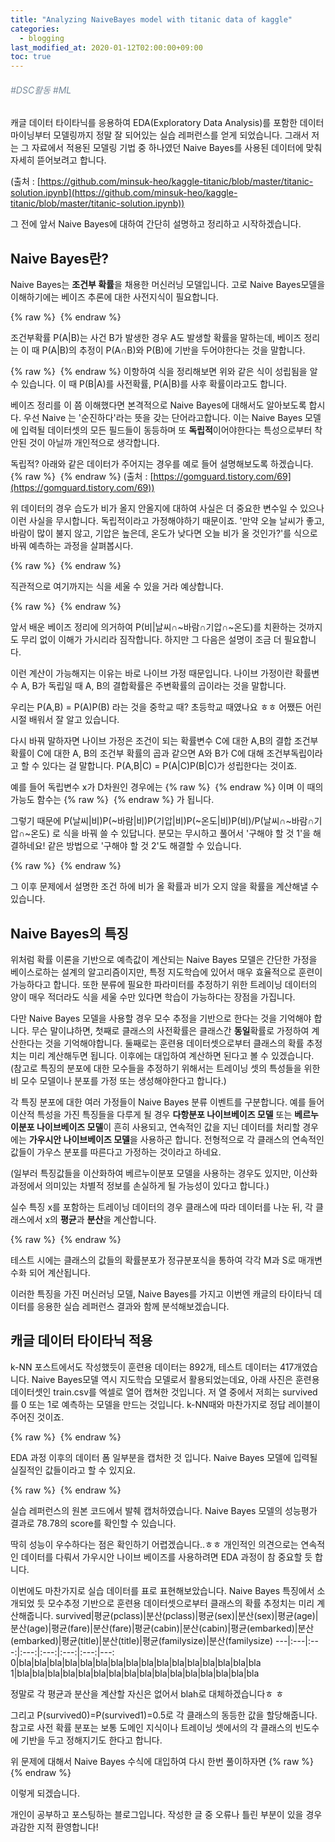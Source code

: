 ```yaml
---
title: "Analyzing NaiveBayes model with titanic data of kaggle"
categories: 
  - blogging
last_modified_at: 2020-01-12T02:00:00+09:00
toc: true
---
```


###### <span style="color:lightslategray"> #DSC활동 #ML</span>

캐글 데이터 타이타닉를 응용하여 EDA(Exploratory Data Analysis)를 포함한 데이터 마이닝부터 모델링까지 정말 잘 되어있는 실습 레퍼런스를 얻게 되었습니다.
그래서 저는 그 자료에서 적용된 모델링 기법 중 하나였던 Naive Bayes를 사용된 데이터에 맞춰 자세히 뜯어보려고 합니다.

(출처 : [https://github.com/minsuk-heo/kaggle-titanic/blob/master/titanic-solution.ipynb](https://github.com/minsuk-heo/kaggle-titanic/blob/master/titanic-solution.ipynb))


그 전에 앞서 Naive Bayes에 대하여 간단히 설명하고 정리하고 시작하겠습니다.


Naive Bayes란?
----------------------------

Naive Bayes는 **조건부 확률**을 채용한 머신러닝 모델입니다. 고로 Naive Bayes모델을 이해하기에는 베이즈 추론에 대한 사전지식이 필요합니다.

{% raw %} <img src="https://ohjinjin.github.io/assets/images/20200112NaiveBayes/bayes_expr.JPG" alt=""> {% endraw %}

조건부확률 P(A|B)는 사건 B가 발생한 경우 A도 발생할 확률을 말하는데, 베이즈 정리는 이 때 P(A|B)의 추정이 P(A∩B)와 P(B)에 기반을 두어야한다는 것을 말합니다.

{% raw %} <img src="https://ohjinjin.github.io/assets/images/20200112NaiveBayes/bayes_expr2.JPG" alt=""> {% endraw %}
이항하여 식을 정리해보면 위와 같은 식이 성립됨을 알 수 있습니다. 이 때 P(B|A)를 사전확률, P(A|B)를 사후 확률이라고도 합니다.

베이즈 정리를 이 쯤 이해했다면 본격적으로 Naive Bayes에 대해서도 알아보도록 합시다.
우선 Naive 는 '순진하다'라는 뜻을 갖는 단어라고합니다. 이는 Naive Bayes 모델에 입력될 데이터셋의 모든 필드들이 동등하며 또 **독립적**이어야한다는 특성으로부터 착안된 것이 아닐까 개인적으로 생각합니다.

독립적? 아래와 같은 데이터가 주어지는 경우를 예로 들어 설명해보도록 하겠습니다.
{% raw %} <img src="https://ohjinjin.github.io/assets/images/20200112NaiveBayes/NB_ex1.JPG" alt=""> {% endraw %}
(출처 : [https://gomguard.tistory.com/69](https://gomguard.tistory.com/69))

위 데이터의 경우 습도가 비가 올지 안올지에 대하여 사실은 더 중요한 변수일 수 있으나 이런 사실을 무시합니다. 독립적이라고 가정해야하기 때문이죠.
'만약 오늘 날씨가 좋고, 바람이 많이 불지 않고, 기압은 높은데, 온도가 낮다면 오늘 비가 올 것인가?'를 식으로 바꿔 예측하는 과정을 살펴봅시다.

{% raw %} <img src="https://ohjinjin.github.io/assets/images/20200112NaiveBayes/NB_ex2.JPG" alt=""> {% endraw %}

직관적으로 여기까지는 식을 세울 수 있을 거라 예상합니다.

{% raw %} <img src="https://ohjinjin.github.io/assets/images/20200112NaiveBayes/NB_ex3.JPG" alt=""> {% endraw %}

앞서 배운 베이즈 정리에 의거하여 P(비|날씨∩~바람∩기압∩~온도)를 치환하는 것까지도 무리 없이 이해가 가시리라 짐작합니다.
하지만 그 다음은 설명이 조금 더 필요합니다.

이런 계산이 가능해지는 이유는 바로 나이브 가정 때문입니다.
나이브 가정이란 확률변수 A, B가 독립일 때 A, B의 결합확률은 주변확률의 곱이라는 것을 말합니다.

우리는 P(A,B) = P(A)P(B) 라는 것을 중학교 때? 초등학교 때였나요 ㅎㅎ 어쨌든 어린 시절 배워서 잘 알고 있습니다.

다시 바꿔 말하자면 나이브 가정은 조건이 되는 확률변수 C에 대한 A,B의 결합 조건부 확률이 C에 대한 A, B의 조건부 확률의 곱과 같으면 A와 B가 C에 대해 조건부독립이라고 할 수 있다는 걸 말합니다.
P(A,B|C) = P(A|C)P(B|C)가 성립한다는 것이죠.

예를 들어 독립변수 x가 D차원인 경우에는
{% raw %} <img src="https://ohjinjin.github.io/assets/images/20200112NaiveBayes/bayes_expr3.JPG" alt=""> {% endraw %}
이며 이 때의 가능도 함수는
{% raw %} <img src="https://ohjinjin.github.io/assets/images/20200112NaiveBayes/bayes_expr4.JPG" alt=""> {% endraw %}
가 됩니다.

그렇기 때문에 P(날씨|비)P(~바람|비)P(기압|비)P(~온도|비)P(비)/P(날씨∩~바람∩기압∩~온도) 로 식을 바꿔 쓸 수 있답니다.
분모는 무시하고 풀어서 '구해야 할 것 1'을 해결하네요!
같은 방법으로 '구해야 할 것 2'도 해결할 수 있습니다.

{% raw %} <img src="https://ohjinjin.github.io/assets/images/20200112NaiveBayes/NB_ex4.JPG" alt=""> {% endraw %}

그 이후 문제에서 설명한 조건 하에 비가 올 확률과 비가 오지 않을 확률을 계산해낼 수 있습니다.



Naive Bayes의 특징
-----------

위처럼 확률 이론을 기반으로 예측값이 계산되는 Naive Bayes 모델은 간단한 가정을 베이스로하는 설계의 알고리즘이지만, 특정 지도학습에 있어서 매우 효율적으로 훈련이 가능하다고 합니다.
또한 분류에 필요한 파라미터를 추정하기 위한 트레이닝 데이터의 양이 매우 적더라도 식을 세울 수만 있다면 학습이 가능하다는 장점을 가집니다.

다만 Naive Bayes 모델을 사용할 경우 모수 추정을 기반으로 한다는 것을 기억해야 합니다.
무슨 말이냐하면,
첫째로 클래스의 사전확률은 클래스간 **동일**확률로 가정하여 계산한다는 것을 기억해야합니다.
둘째로는 훈련용 데이터셋으로부터 클래스의 확률 추정치는 미리 계산해두면 됩니다. 이후에는 대입하여 계산하면 된다고 볼 수 있겠습니다.
(참고로 특징의 분포에 대한 모수들을 추정하기 위해서는 트레이닝 셋의 특성들을 위한 비 모수 모델이나 분포를 가정 또는 생성해야한다고 합니다.)

각 특징 분포에 대한 여러 가정들이 Naive Bayes 분류 이벤트를 구분합니다.
예를 들어 이산적 특성을 가진 특징들을 다루게 될 경우 **다항분포 나이브베이즈 모델** 또는 **베르누이분포 나이브베이즈 모델**이 흔히 사용되고, 연속적인 값을 지닌 데이터를 처리할 경우에는 **가우시안 나이브베이즈 모델**을 사용하곤 합니다.
전형적으로 각 클래스의 연속적인 값들이 가우스 분포를 따른다고 가정하는 것이라고 하네요.

(일부러 특징값들을 이산화하여 베르누이분포 모델을 사용하는 경우도 있지만, 이산화 과정에서 의미있는 차별적 정보를 손실하게 될 가능성이 있다고 합니다.)

실수 특징 x를 포함하는 트레이닝 데이터의 경우 클래스에 따라 데이터를 나눈 뒤, 각 클래스에서 x의 **평균**과 **분산**을 계산합니다.

{% raw %} <img src="https://ohjinjin.github.io/assets/images/20200112NaiveBayes/bayes_expr5.JPG" alt=""> {% endraw %}

테스트 시에는 클래스의 값들의 확률분포가 정규분포식을 통하여 각각 M과 S로 매개변수화 되어 계산됩니다.


이러한 특징을 가진 머신러닝 모델, Naive Bayes를 가지고 이번엔 캐글의 타이타닉 데이터를 응용한 실습 레퍼런스 결과와 함께 분석해보겠습니다.



캐글 데이터 타이타닉 적용
------------------------

k-NN 포스트에서도 작성했듯이 훈련용 데이터는 892개, 테스트 데이터는 417개였습니다.
Naive Bayes모델 역시 지도학습 모델로서 활용되었는데요,
아래 사진은 훈련용 데이터셋인 train.csv를 엑셀로 열어 캡쳐한 것입니다. 저 열 중에서 저희는 survived를 0 또는 1로 예측하는 모델을 만드는 것입니다.
k-NN때와 마찬가지로 정답 레이블이 주어진 것이죠.

{% raw %} <img src="https://ohjinjin.github.io/assets/images/20200112NaiveBayes/finalDataCapture.JPG" alt=""> {% endraw %}

EDA 과정 이후의 데이터 폼 일부분을 캡처한 것 입니다.
Naive Bayes 모델에 입력될 실질적인 값들이라고 할 수 있지요.

{% raw %} <img src="https://ohjinjin.github.io/assets/images/20200112NaiveBayes/sourceCodeCapture.JPG" alt=""> {% endraw %}

실습 레퍼런스의 원본 코드에서 발췌 캡처하였습니다.
Naive Bayes 모델의 성능평가 결과로 78.78의 score를 확인할 수 있습니다.

딱히 성능이 우수하다는 점은 확인하기 어렵겠습니다..ㅎㅎ
개인적인 의견으로는 연속적인 데이터를 다뤄서 가우시안 나이브 베이즈를 사용하려면 EDA 과정이 참 중요할 듯 합니다.

이번에도 마찬가지로 실습 데이터를 표로 표현해보았습니다.
Naive Bayes 특징에서 소개되었 듯 모수추정 기반으로 훈련용 데이터셋으로부터 클래스의 확률 추정치는 미리 계산해줍니다.
survived|평균(pclass)|분산(pclass)|평균(sex)|분산(sex)|평균(age)|분산(age)|평균(fare)|분산(fare)|평균(cabin)|분산(cabin)|평균(embarked)|분산(embarked)|평균(title)|분산(title)|평균(familysize)|분산(familysize)
---|:---|:---:|:---:|:---:|:---:|:---:|---:
0|bla|bla|bla|bla|bla|bla|bla|bla|bla|bla|bla|bla|bla|bla|bla|bla
1|bla|bla|bla|bla|bla|bla|bla|bla|bla|bla|bla|bla|bla|bla|bla|bla

정말로 각 평균과 분산을 계산할 자신은 없어서 blah로 대체하겠습니다ㅎ ㅎ

그리고 P(survived0)=P(survived1)=0.5로 각 클래스의 동등한 값을 할당해줍니다.
참고로 사전 확률 분포는 보통 도메인 지식이나 트레이닝 셋에서의 각 클래스의 빈도수에 기반을 두고 정해지기도 한다고 합니다.

위 문제에 대해서 Naive Bayes 수식에 대입하여 다시 한번 풀이하자면
{% raw %} <img src="https://ohjinjin.github.io/assets/images/20200112NaiveBayes/bayes_expr6.JPG" alt=""> {% endraw %}

이렇게 되겠습니다.



개인이 공부하고 포스팅하는 블로그입니다. 작성한 글 중 오류나 틀린 부분이 있을 경우 과감한 지적 환영합니다!
